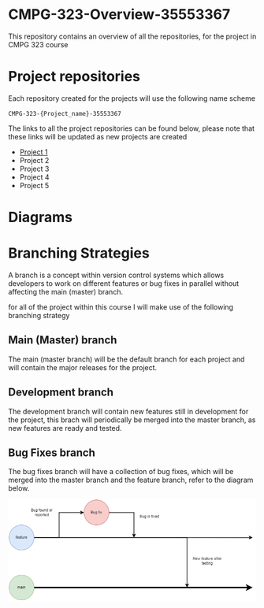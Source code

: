 # CMPG-323-Overview-35553367

This repository contains an overview of all the repositories, for the project in CMPG 323 course

# Project repositories

Each repository created for the projects will use the following name scheme

```
CMPG-323-{Project_name}-35553367
```

The links to all the project repositories can be found below, please note that these links will be updated as new projects are created

- [Project 1](https://github.com/aaryadevg/CMPG-323-Overview-35553367)
- Project 2
- Project 3
- Project 4
- Project 5

# Diagrams

# Branching Strategies

A branch is a concept within version control systems which allows developers to work on different features or bug fixes in parallel without affecting the main (master) branch.

for all of the project within this course I will make use of the following branching strategy

## Main (Master) branch

The main (master branch) will be the default branch for each project and will contain the major releases for the project.

## Development branch

The development branch will contain new features still in development for the project, this brach will periodically be merged into the master branch, as new features are ready and tested.

## Bug Fixes branch

The bug fixes branch will have a collection of bug fixes, which will be merged into the master branch and the feature branch, refer to the diagram below.

<img src="branch_strat.png" alt="Branching strategy diagram">
